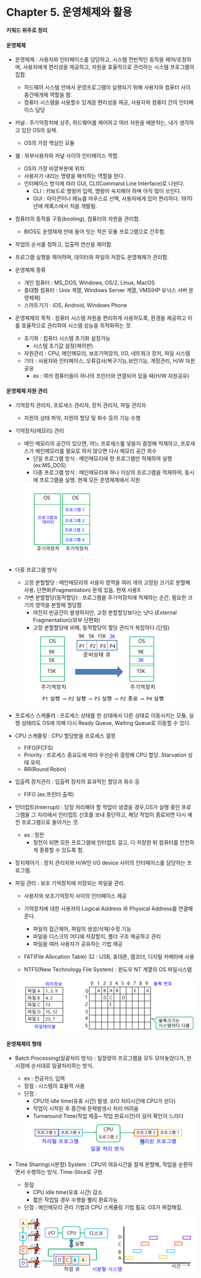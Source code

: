 # Chapter 5. 운영체제와 활용

**키워드 위주로 정리**


#### 운영체제
+ 운영체제 : 사용자와 인터페이스를 담당하고, 시스템 전반적인 동작을 제어/조정하며, 사용자에게 편리성을 제공하고, 자원을 효율적으로 관리하는 시스템 프로그램의 집합.
  - 하드웨어 시스템 안에서 운영프로그램이 실행되기 위해 사용자와 컴퓨터 사이 중간매개체 역할을 함.
  - 컴퓨터 시스템을 사용할수 있게끔 편리성을 제공, 사용자와 컴퓨터 간의 인터페이스 담당
+ 커널 : 주기억장치에 상주, 하드웨어를 제어하고 여러 자원을 배분하는, 내가 생각하고 있던 OS의 실체.
  - OS의 가장 핵심인 모듈

+ 쉘 : 외부사용자와 커널 사이의 인터페이스 역할. 
  - OS의 가장 바깥부분에 위치
  - 사용자가 내리는 명령을 해석하는 역할을 한다.
  - 인터페이스 방식에 따라 GUI, CLI(Command Line Interface)로 나뉜다.
    - CLI : 키보드로 명령어 입력, 명령어 숙지해야 하며 아직 많이 쓰인다.
    - GUI : 아이콘이나 메뉴를 마우스로 선택, 사용자에게 있어 편리하다. 1970년에 제록스에서 처음 개발됨.

+ 컴퓨터의 동작을 구동(booting), 컴퓨터의 자원을 관리함.
  - BIOS도 운영체제 안에 들어 잇는 작은 모듈 프로그램으로 간주함.
  
+ 작업의 순서를 정하고, 입출력 연산을 제어함.
+ 프로그램 실행을 제어하며, 데이터와 파일의 저장도 운영체제가 관리함.

+ 운영체제 종류
  -  개인 컴퓨터 : MS_DOS, Windows, OS/2, Linux, MacOS
  -  중대형 컴퓨터 : Unix 계열, Windows Server 계열, VMS(HP 유닉스 서버 운영체제)
  -  스마트기기 : iOS, Android, Windows Phone

+ 운영체제의 목적 : 컴퓨터 시스템 자원을 편리하게 사용하도록, 환경을 제공하고 이를 효율적으로 관리하여 시스템 성능을 최적화하는 것.
  - 초기화 : 컴퓨터 시스템 초기화 설정가능
    - 시스템 초기값 설정(제어판)
  - 자원관리 : CPU, 메인메모리, 보조기억장치, I/O, 네트워크 장치, 파일 시스템
  - 기타 : 사용자와 인터페이스, 오류검사/복구기능,보안기능, 계정관리, H/W 자원공유
    - ex : 여러 컴퓨터들이 하나의 프린터와 연결되어 있을 때(H/W 자원공유)

#### 운영체제 자원 관리
+ 기억장치 관리자, 프로세스 관리자, 장치 관리자, 파일 관리자
  - 자원의 상태 파악, 자원의 할당 및 회수 등의 기능 수행

+ 기억장치(메모리) 관리 
  - 메인 메모리의 공간이 있으면, 어느 프로세스를 넣을지 결정해 적재하고, 프로세스가 메인메모리를 필요로 하지 않으면 다시 메모리 공간 회수
    - 단일 프로그램 방식 : 메인메모리에 한 프로그램만 적재하여 실행 (ex:MS_DOS)
    - 다중 프로그램 방식 : 메인메모리에 하나 이상의 프로그램을 적재하여, 동시에 프로그램을 실행. 현재 모든 운영체제에서 지원
    <img src="images/CompStart_Ch5_1.png"/>

+ 다중 프로그램 방식
  - 고정 분할할당 : 메인메모리의 사용자 영역을 여러 개의 고정된 크기로 분할해 사용. 단편화(Fragmentation) 문제 있음. 현재 사용X
  - 가변 분할할당(동적할당) : 프로그램을 주기억장치에 적재하는 순간, 필요한 크기의 영역을 분할해 할당함.
    - 여전히 빈공간이 발생하지만, 고정 분할할당보다는 낫다.(External Fragmentation)(외부 단편화)
    - 고정 분할할당에 비해, 동적할당이 할당 관리가 복잡하다.(단점)
    <img src="images/CompStart_Ch5_2.png"/>

+ 프로세스 스케쥴러 : 프로세스 상태를 한 상태에서 다른 상태로 이동시키는 모듈, 실행 상태라도 OS에 의해 다시 Ready Queue, Waiting Queue로 이동할 수 있다.

+ CPU 스케쥴링 : CPU 할당받을 프로세스 결정
  - FIFO(FCFS) 
  - Priority : 프로세스 중요도에 따라 우선순위 결정해 CPU 할당. Starvation 상태 유의.
  - RR(Round Robin) 

+ 입출력 장치관리 : 입출력 장치의 효과적인 할당과 회수 등
  - FIFO (ex:프린터 출력)

+ 인터럽트(Interrupt) :  당장 처리해야 할 작업이 생겼을 경우,OS가 실행 중인 프로그램을 그 자리에서 인터럽트 신호를 보내 중단하고, 해당 작업이 종료되면 다시 예전 프로그램으로 돌아가는 것. 
  - ex : 정전
    - 정전이 되면 모든 프로그램에 인터럽트 걸고, 다 저장한 뒤 컴퓨터를 안전하게 종류할 수 있도록 함.
+ 장치제어기 : 장치 관리자와 H/W인 I/O device 사이의 인터페이스를 담당하는 프로그램.

+ 파일 관리 : 보조 기억장치에 저장되는 파일을 관리.
  - 사용자와 보조기억장치 사이의 인터페이스 제공
  -  기억장치에 대한 사용자의 Logical Address 와 Physical Address를 연결해 준다.
      - 파일의 접근제어, 파일의 생성/삭제/수정 기능
      - 파일을 디스크의 어디에 저장할지, 폴더 구조 제공하고 관리
      - 파일을 여러 사용자가 공유하는 기법 제공

  - FAT(File Allocation Table) 32 : USB, 휴대폰, 캠코더, 디지털 카메라에 사용
  - NTFS(New Technology File System) : 윈도우 NT 계열의 OS 파일시스템
  <img src="images/CompStart_Ch5_3.png"/>
  
#### 운영체제의 형태
+ Batch Processing(일괄처리 방식) : 일정량의 프로그램을 모두 모아놓았다가, 한 시점에 순서대로 일괄처리하는 방식.
  - ex : 천공카드 입력
  - 장점 : 시스템의 효율적 사용
  - 단점 : 
    - CPU의 idle time(유휴 시간) 발생. (I/O 처리시간에 CPU가 쉰다)
    - 작업이 시작된 후 중간에 문제발생시 처리 어려움
    - Turnaround Time(작업 제출~ 작업 완료시간)이 길어 확인이 느리다
    <img src="images/CompStart_Ch5_4.png"/>
    
+ Time Sharing(시분할) System : CPU의 여유시간을 잘게 분할해, 작업을 순환하면서 수행하는 방식. Time-Slice로 구현
  - 장점 
    - CPU idle time(유휴 시간) 감소
    - 짧은 작업일 경우 수행을 빨리 환료가능
  - 단점 : 메인메모리 관리 기법과 CPU 스케쥴링 기법 필요. OS가 복잡해짐.  
  <img src="images/CompStart_Ch5_5.png"/>  
